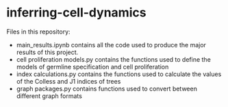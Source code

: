 # inferring-cell-dynamics
Files in this repository:

- main_results.ipynb contains all the code used to produce the major results of this project. 
- cell proliferation models.py contains the functions used to define the models of germline specification and cell proliferation
- index calculations.py contains the functions used to calculate the values of the Colless and J1 indices of trees
- graph packages.py contains functions used to convert between different graph formats
